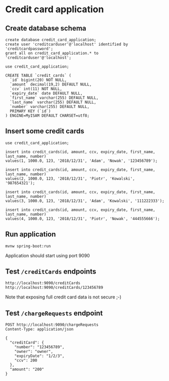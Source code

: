 # Credit card application

## Create database schema

```
create database credit_card_application;
create user 'creditcarduser'@'localhost' identified by 'creditcardpassword';
grant all on credit_card_application.* to 'creditcarduser'@'localhost';

use credit_card_application;

CREATE TABLE `credit_cards` (
  `id` bigint(20) NOT NULL,
  `amount` decimal(19,2) DEFAULT NULL,
  `ccv` int(11) NOT NULL,
  `expiry_date` date DEFAULT NULL,
  `first_name` varchar(255) DEFAULT NULL,
  `last_name` varchar(255) DEFAULT NULL,
  `number` varchar(255) DEFAULT NULL,
  PRIMARY KEY (`id`)
) ENGINE=MyISAM DEFAULT CHARSET=utf8;
```

## Insert some credit cards

```
use credit_card_application;

insert into credit_cards(id, amount, ccv, expiry_date, first_name, last_name, number) 
values(1, 1000.0, 123, '2018/12/31', 'Adam', 'Nowak', '123456789');

insert into credit_cards(id, amount, ccv, expiry_date, first_name, last_name, number)
values(2, 1000.0, 123, '2018/12/31', 'Piotr', 'Kowalski', '987654321');

insert into credit_cards(id, amount, ccv, expiry_date, first_name, last_name, number)
values(3, 1000.0, 123, '2018/12/31', 'Adam', 'Kowalski', '111222333');

insert into credit_cards(id, amount, ccv, expiry_date, first_name, last_name, number)
values(4, 1000.0, 123, '2018/12/31', 'Piotr', 'Nowak', '444555666');
```

## Run application

```
mvnw spring-boot:run
```

Application should start using port 9090

## Test `/creditCards` endpoints

```
http://localhost:9090/creditCards
http://localhost:9090/creditCards/123456789
```

Note that exposing full credit card data is not secure ;-)

## Test `/chargeRequests` endpoint

```
POST http://localhost:9090/chargeRequests
Content-Type: application/json

{
  "creditCard": {
    "number": "123456789",
    "owner": "owner",
    "expiryDate": "1/2/3",
    "ccv": 200
  },
  "amount": "200"
}
```